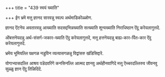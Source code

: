 +++
title = "439 स्वयं ख्याति"

+++
ईग भ्रमॆ मत्तु ज्ञानद सारवन्नु स्वल्प अर्थमाडिकॊळ्ळोण.

ज्ञानद ऎंटनॆय अवतारवन्नु आख्याति सदसद्दभिन्नख्याति सत्ख्याति शून्यख्याति निराधिष्ठान ऎंदू करॆयलागुत्तदॆ.

ऒंबत्तनॆयदन्नु अर्थ-संसर्ग-जकार-ख्याति ऎंदु करॆयलागुत्तदॆ, मत्तु हत्तनॆयदन्नु बाह्य-कार-र्पित-कार ऎंदु करॆयलागुत्तदॆ.

भ्रमॆय भूमियल्लि पक्षगळ नडुविन व्यत्यासगळन्नु विद्वांसरु खंडिसिद्दारॆ.

योगाभ्यासदल्लि आश्रय पडॆदवरिगॆ कनसिनल्लि आत्मद ज्ञानवु अर्थहीनवागिदॆ मत्तु ऎच्चरदल्लिरुव जीवनवु सुळ्ळु ज्ञान ऎंदु तिळिदिदॆ.


